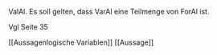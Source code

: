 ValAl. Es soll gelten, dass VarAl eine Teilmenge von ForAl ist.

Vgl Seite 35

[[Aussagenlogische Variablen]]
[[Aussage]]